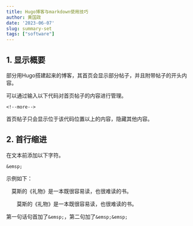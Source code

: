 ```yaml
---
title: Hugo博客与markdown使用技巧
author: 黄国政
date: '2023-06-07'
slug: summary-set
tags: ["software"]
---
```


<!--more-->

## 1. 显示概要

部分用Hugo搭建起来的博客，其首页会显示部分帖子，并且附带帖子的开头内容。

可以通过输入以下代码对首页帖子的内容进行管理。

```
<!--more-->
```

首页帖子只会显示位于该代码位置以上的内容，隐藏其他内容。

## 2. 首行缩进

在文本前添加以下字符。

```
&emsp;
```

示例如下：

&emsp;莫斯的《礼物》是一本既很容易读，也很难读的书。

&emsp;&emsp;莫斯的《礼物》是一本既很容易读，也很难读的书。

第一句话句首加了`&emsp;`，第二句加了`&emsp;&emsp;`